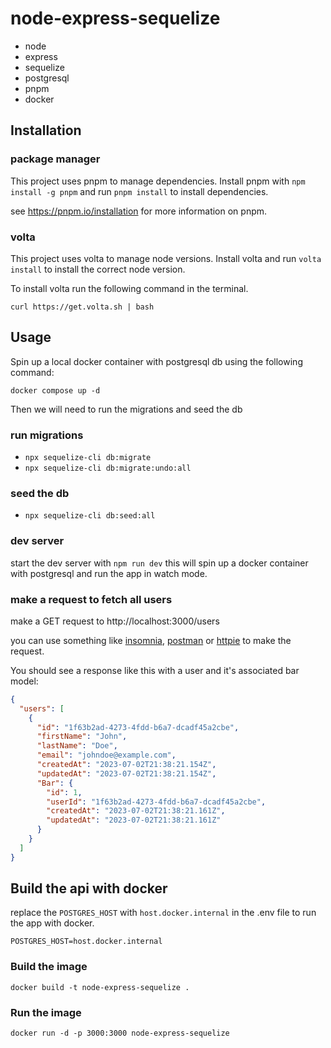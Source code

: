 # node-express-sequelize

- node
- express
- sequelize
- postgresql
- pnpm
- docker

## Installation

### package manager

This project uses pnpm to manage dependencies. Install pnpm with `npm install -g pnpm` and run `pnpm install` to install dependencies.

see https://pnpm.io/installation for more information on pnpm.

### volta

This project uses volta to manage node versions. Install volta and run `volta install` to install the correct node version.

To install volta run the following command in the terminal.

```
curl https://get.volta.sh | bash
```

## Usage

Spin up a local docker container with postgresql db using the following command:

```
docker compose up -d
```

Then we will need to run the migrations and seed the db

### run migrations

- `npx sequelize-cli db:migrate`
- `npx sequelize-cli db:migrate:undo:all`

### seed the db

- `npx sequelize-cli db:seed:all`

### dev server

start the dev server with `npm run dev` this will spin up a docker container with postgresql and run the app in watch mode.

### make a request to fetch all users

make a GET request to http://localhost:3000/users

you can use something like [insomnia](https://insomnia.rest/), [postman](https://www.postman.com/) or [httpie](https://httpie.io/cli) to make the request.

You should see a response like this with a user and it's associated bar model:

```json
{
  "users": [
    {
      "id": "1f63b2ad-4273-4fdd-b6a7-dcadf45a2cbe",
      "firstName": "John",
      "lastName": "Doe",
      "email": "johndoe@example.com",
      "createdAt": "2023-07-02T21:38:21.154Z",
      "updatedAt": "2023-07-02T21:38:21.154Z",
      "Bar": {
        "id": 1,
        "userId": "1f63b2ad-4273-4fdd-b6a7-dcadf45a2cbe",
        "createdAt": "2023-07-02T21:38:21.161Z",
        "updatedAt": "2023-07-02T21:38:21.161Z"
      }
    }
  ]
}
```

## Build the api with docker

replace the `POSTGRES_HOST` with `host.docker.internal` in the .env file to run the app with docker.

```
POSTGRES_HOST=host.docker.internal
```

### Build the image

`docker build -t node-express-sequelize .`

### Run the image

`docker run -d -p 3000:3000 node-express-sequelize`

